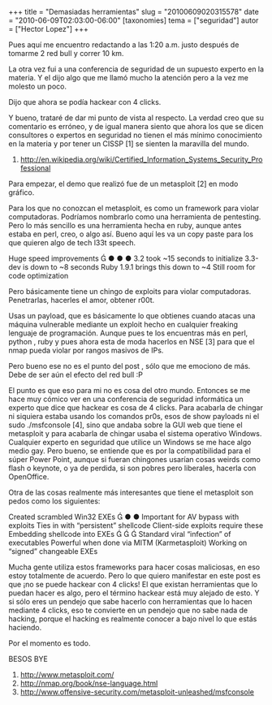 +++
title = "Demasiadas herramientas"
slug = "20100609020315578"
date = "2010-06-09T02:03:00-06:00"
[taxonomies]
tema = ["seguridad"]
autor = ["Hector Lopez"]
+++

Pues aquí me encuentro redactando a las 1:20 a.m. justo después de
tomarme 2 red bull y correr 10 km.

La otra vez fui a una conferencia de seguridad de un supuesto experto en
la materia. Y el dijo algo que me llamó mucho la atención pero a la vez
me molesto un poco.

Dijo que ahora se podía hackear con 4 clicks.

Y bueno, trataré de dar mi punto de vista al respecto. La verdad creo
que su comentario es erróneo, y de igual manera siento que ahora los que
se dicen consultores o expertos en seguridad no tienen el más mínimo
conocimiento en la materia y por tener un CISSP \[1\] se sienten la
maravilla del mundo.

1. <http://en.wikipedia.org/wiki/Certified_Information_Systems_Security_Professional>

<!-- more -->

Para empezar, el demo que realizó fue de un metasploit \[2\] en modo
gráfico.

Para los que no conozcan el metasploit, es como un framework para violar
computadoras. Podríamos nombrarlo como una herramienta de pentesting.
Pero lo más sencillo es una herramienta hecha en ruby, aunque antes
estaba en perl, creo, o algo así. Bueno aquí les va un copy paste para
los que quieren algo de tech l33t speech.

Huge speed improvements  ● ● ● 3.2 took \~15 seconds to initialize
3.3-dev is down to \~8 seconds Ruby 1.9.1 brings this down to \~4 Still
room for code optimization

Pero básicamente tiene un chingo de exploits para violar computadoras.
Penetrarlas, hacerles el amor, obtener r00t.

Usas un payload, que es básicamente lo que obtienes cuando atacas una
máquina vulnerable mediante un exploit hecho en cualquier freaking
lenguaje de programación. Aunque pues te los encuentras más en perl,
python , ruby y pues ahora esta de moda hacerlos en NSE \[3\] para que
el nmap pueda violar por rangos masivos de IPs.

Pero bueno ese no es el punto del post , sólo que me emociono de más.
Debe de ser aún el efecto del red bull :P

El punto es que eso para mi no es cosa del otro mundo. Entonces se me
hace muy cómico ver en una conferencia de seguridad informática un
experto que dice que hackear es cosa de 4 clicks. Para acabarla de
chingar ni siquiera estaba usando los comandos pr0s, esos de show
payloads ni el sudo ./msfconsole \[4\], sino que andaba sobre la GUI web
que tiene el metasploit y para acabarla de chingar usaba el sistema
operativo Windows. Cualquier experto en seguridad que utilice un Windows
se me hace algo medio gay. Pero bueno, se entiende que es por la
compatibilidad para el súper Power Point, aunque si fueran chingones
usarían cosas weirds como flash o keynote, o ya de perdida, si son
pobres pero liberales, hacerla con OpenOffice.

Otra de las cosas realmente más interesantes que tiene el metasploit son
pedos como los siguientes:

Created scrambled Win32 EXEs  ● ● Important for AV bypass with exploits
Ties in with “persistent” shellcode Client-side exploits require these
Embedding shellcode into EXEs    Standard viral “infection” of
executables Powerful when done via MITM (Karmetasploit) Working on
“signed” changeable EXEs

Mucha gente utiliza estos frameworks para hacer cosas maliciosas, en eso
estoy totalmente de acuerdo. Pero lo que quiero manifestar en este post
es que ¡no se puede hackear con 4 clicks! El que existan herramientas
que lo puedan hacer es algo, pero el término hackear está muy alejado de
esto. Y si sólo eres un pendejo que sabe hacerlo con herramientas que lo
hacen mediante 4 clicks, eso te convierte en un pendejo que no sabe nada
de hacking, porque el hacking es realmente conocer a bajo nivel lo que
estás haciendo.

Por el momento es todo.

BESOS BYE

1. <http://www.metasploit.com/>
2. <http://nmap.org/book/nse-language.html>
3. <http://www.offensive-security.com/metasploit-unleashed/msfconsole>
